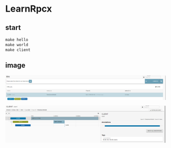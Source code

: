# LearnRpcx


## start 

```
make hello
make world
make client
```

## image
![1.png](./image/1.png)

![2.png](./image/2.png)